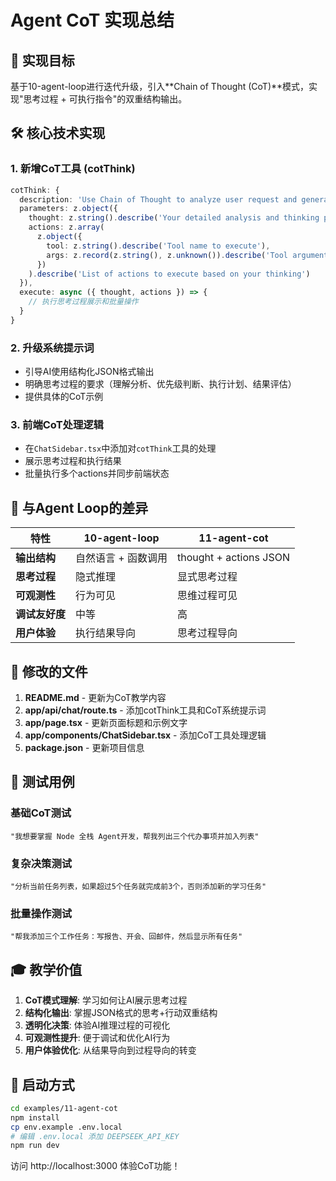 # Agent CoT 实现总结

## 🎯 实现目标

基于10-agent-loop进行迭代升级，引入**Chain of Thought (CoT)**模式，实现"思考过程 + 可执行指令"的双重结构输出。

## 🛠️ 核心技术实现

### 1. 新增CoT工具 (cotThink)

```typescript
cotThink: {
  description: 'Use Chain of Thought to analyze user request and generate structured response with thinking process and actions.',
  parameters: z.object({
    thought: z.string().describe('Your detailed analysis and thinking process'),
    actions: z.array(
      z.object({
        tool: z.string().describe('Tool name to execute'),
        args: z.record(z.string(), z.unknown()).describe('Tool arguments')
      })
    ).describe('List of actions to execute based on your thinking')
  }),
  execute: async ({ thought, actions }) => {
    // 执行思考过程展示和批量操作
  }
}
```

### 2. 升级系统提示词

- 引导AI使用结构化JSON格式输出
- 明确思考过程的要求（理解分析、优先级判断、执行计划、结果评估）
- 提供具体的CoT示例

### 3. 前端CoT处理逻辑

- 在`ChatSidebar.tsx`中添加对`cotThink`工具的处理
- 展示思考过程和执行结果
- 批量执行多个actions并同步前端状态

## 🔄 与Agent Loop的差异

| 特性 | 10-agent-loop | 11-agent-cot |
|-----|---------------|---------------|
| **输出结构** | 自然语言 + 函数调用 | thought + actions JSON |
| **思考过程** | 隐式推理 | 显式思考过程 |
| **可观测性** | 行为可见 | 思维过程可见 |
| **调试友好度** | 中等 | 高 |
| **用户体验** | 执行结果导向 | 思考过程导向 |

## 📁 修改的文件

1. **README.md** - 更新为CoT教学内容
2. **app/api/chat/route.ts** - 添加cotThink工具和CoT系统提示词
3. **app/page.tsx** - 更新页面标题和示例文字
4. **app/components/ChatSidebar.tsx** - 添加CoT工具处理逻辑
5. **package.json** - 更新项目信息

## 🧪 测试用例

### 基础CoT测试
```
"我想要掌握 Node 全栈 Agent开发，帮我列出三个代办事项并加入列表"
```

### 复杂决策测试
```
"分析当前任务列表，如果超过5个任务就完成前3个，否则添加新的学习任务"
```

### 批量操作测试
```
"帮我添加三个工作任务：写报告、开会、回邮件，然后显示所有任务"
```

## 🎓 教学价值

1. **CoT模式理解**: 学习如何让AI展示思考过程
2. **结构化输出**: 掌握JSON格式的思考+行动双重结构
3. **透明化决策**: 体验AI推理过程的可视化
4. **可观测性提升**: 便于调试和优化AI行为
5. **用户体验优化**: 从结果导向到过程导向的转变

## 🚀 启动方式

```bash
cd examples/11-agent-cot
npm install
cp env.example .env.local
# 编辑 .env.local 添加 DEEPSEEK_API_KEY
npm run dev
```

访问 http://localhost:3000 体验CoT功能！ 